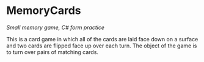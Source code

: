 # MemoryCards
*Small memory game, C# form practice*

This is a card game in which all of the cards are laid face down on a surface and two cards are flipped face up over each turn. 
The object of the game is to turn over pairs of matching cards.
